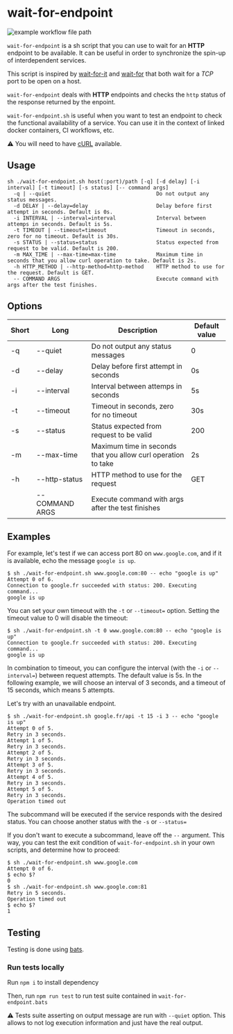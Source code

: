 # wait-for-endpoint

![example workflow file path](https://github.com/ytvnr/wait-for-endpoint/workflows/Sh%20analysis/badge.svg)

`wait-for-endpoint` is a sh script that you can use to wait for an **HTTP** endpoint to be available.
It can be useful in order to synchronize the spin-up of interdependent services.

This script is inspired by [wait-for-it](https://github.com/vishnubob/wait-for-it) and [wait-for](https://github.com/eficode/wait-for) that both wait for a _TCP_ port to be open on a host.

`wait-for-endpoint` deals with **HTTP** endpoints and checks the `http` status of the response returned by the enpoint.

`wait-for-endpoint.sh` is useful when you want to test an endpoint to check the functional availability of a service.
You can use it in the context of linked docker containers, CI workflows, etc.

⚠️ You will need to have [cURL](https://github.com/curl/curl) available.

## Usage

```text
sh ./wait-for-endpoint.sh host(:port)/path [-q] [-d delay] [-i interval] [-t timeout] [-s status] [-- command args]
  -q | --quiet                                  Do not output any status messages.
  -d DELAY | --delay=delay                      Delay before first attempt in seconds. Default is 0s.
  -i INTERVAL | --interval=interval             Interval between attemps in seconds. Default is 5s.
  -t TIMEOUT | --timeout=timeout                Timeout in seconds, zero for no timeout. Default is 30s.
  -s STATUS | --status=status                   Status expected from request to be valid. Default is 200.
  -m MAX_TIME | --max-time=max-time             Maximum time in seconds that you allow curl operation to take. Default is 2s.
  -h HTTP_METHOD | --http-method=http-method    HTTP method to use for the request. Default is GET.
  -- COMMAND ARGS                               Execute command with args after the test finishes.
```

## Options

| Short 	| Long       	        | Description   	                                            | Default value 	|
|-------	|------------	        |---------------	                                            |---------------	|
| -q    	| --quiet    	        | Do not output any status messages 	                        | 0             	|
| -d    	| --delay    	        | Delay before first attempt in seconds                         | 0s               	|
| -i      	| --interval            | Interval between attemps in seconds                           | 5s              	|
| -t      	| --timeout             | Timeout in seconds, zero for no timeout                       | 30s              	|
| -s      	| --status              | Status expected from request to be valid                      | 200              	|
| -m      	| --max-time            | Maximum time in seconds that you allow curl operation to take | 2s              	|
| -h      	| --http-status         | HTTP method to use for the request                            | GET              	|
|       	| -- COMMAND ARGS       | Execute command with args after the test finishes             |               	|

## Examples

For example, let's test if we can access port 80 on `www.google.com`,
and if it is available, echo the message `google is up`.

```text
$ sh ./wait-for-endpoint.sh www.google.com:80 -- echo "google is up"
Attempt 0 of 6.
Connection to google.fr succeeded with status: 200. Executing command...
google is up
```

You can set your own timeout with the `-t` or `--timeout=` option.  Setting
the timeout value to 0 will disable the timeout:

```text
$ sh ./wait-for-endpoint.sh -t 0 www.google.com:80 -- echo "google is up"
Connection to google.fr succeeded with status: 200. Executing command...
google is up
```

In combination to timeout, you can configure the interval (with the `-i` or `--interval=`) between request attempts. The default value is 5s.
In the following example, we will choose an interval of 3 seconds, and a timeout of 15 seconds, which means 5 attempts.

Let's try with an unavailable endpoint.

```text
$ sh ./wait-for-endpoint.sh google.fr/api -t 15 -i 3 -- echo "google is up"
Attempt 0 of 5.
Retry in 3 seconds.
Attempt 1 of 5.
Retry in 3 seconds.
Attempt 2 of 5.
Retry in 3 seconds.
Attempt 3 of 5.
Retry in 3 seconds.
Attempt 4 of 5.
Retry in 3 seconds.
Attempt 5 of 5.
Retry in 3 seconds.
Operation timed out
```

The subcommand will be executed if the service responds with the desired status. You can choose another status with the `-s` or `--status=`

If you don't want to execute a subcommand, leave off the `--` argument.  This
way, you can test the exit condition of `wait-for-endpoint.sh` in your own scripts,
and determine how to proceed:

```text
$ sh ./wait-for-endpoint.sh www.google.com
Attempt 0 of 6.
$ echo $?
0
$ sh ./wait-for-endpoint.sh www.google.com:81
Retry in 5 seconds.
Operation timed out
$ echo $?
1
```

## Testing

Testing is done using [bats](https://github.com/sstephenson/bats).

### Run tests locally

Run `npm i` to install dependency

Then, run `npm run test` to run test suite contained in `wait-for-endpoint.bats`

⚠️ Tests suite asserting on output message are run with `--quiet` option. This allows to not log execution information and just have the real output.